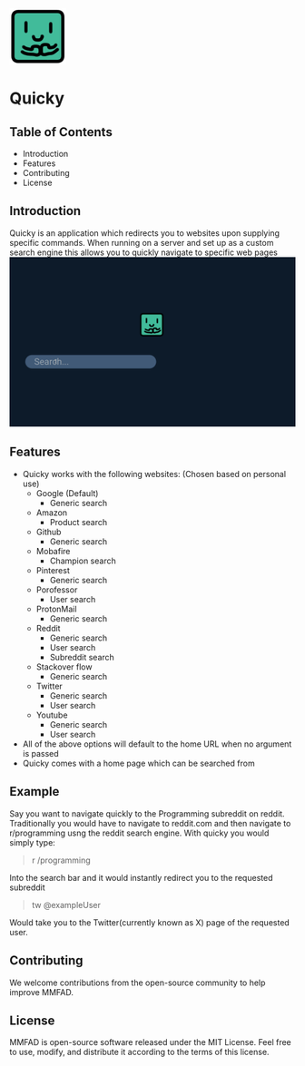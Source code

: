 ![Quicky logo](resources/quicky_logo.png)
# Quicky
## Table of Contents
- Introduction
- Features
- Contributing
- License

## Introduction
Quicky is an application which redirects you to websites upon supplying specific commands. When running on a server and set up as a custom search engine this allows you to quickly navigate to specific web pages
![Quicky Home Page](resources/quickyHomePageShowcase.gif)

## Features
- Quicky works with the following websites: (Chosen based on personal use)
    - Google (Default)
        - Generic search
    - Amazon
        - Product search
    - Github
        - Generic search
    - Mobafire
        - Champion search
    - Pinterest
        - Generic search
    - Porofessor
        - User search
    - ProtonMail
        - Generic search
    - Reddit
        - Generic search
        - User search
        - Subreddit search
    - Stackover flow
        - Generic search
    - Twitter 
        - Generic search
        - User search
    - Youtube
        - Generic search
        - User search
- All of the above options will default to the home URL when no argument is passed
- Quicky comes with a home page which can be searched from

## Example
Say you want to navigate quickly to the Programming subreddit on reddit. Traditionally you would have to navigate to reddit.com and then navigate to r/programming usng the reddit search engine. With quicky you would simply type:
> r /programming

Into the search bar and it would instantly redirect you to the requested subreddit

> tw @exampleUser

Would take you to the Twitter(currently known as X) page of the requested user.

## Contributing
We welcome contributions from the open-source community to help improve MMFAD.

## License
MMFAD is open-source software released under the MIT License. Feel free to use, modify, and distribute it according to the terms of this license.

